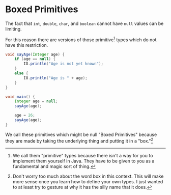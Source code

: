 # Boxed Primitives

The fact that `int`, `double`, `char`, and `boolean` cannot have `null` values
can be limiting.

For this reason there are versions of those primitive[^primitive] types which do not have this restriction.

```java
void sayAge(Integer age) {
    if (age == null) {
        IO.println("Age is not yet known");
    }
    else {
        IO.println("Age is " + age);
    }
}

void main() {
    Integer age = null;
    sayAge(age);

    age = 26;
    sayAge(age);
}
```

We call these primitives which might be null "Boxed Primitives" because they are made by taking
the underlying thing and putting it in a "box."[^boxing]


[^primitive]: We call them "primitive" types because there isn't a way for you to implement them yourself in Java. They have to be given to you as a fundamental and magic sort of thing.

[^boxing]: Don't worry too much about the word box in this context. This will make more sense once you learn how to define your own types. I just wanted to at least try to gesture at why it has the silly name that it does.